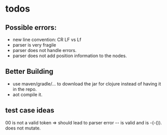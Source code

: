 # todos

## Possible errors:
- new line convention: CR LF vs Lf
- parser is very fragile
- parser does not handle errors.
- parser does not add position information to the nodes.


## Better Building
- use maven/gradle/... to download the jar for clojure instead of having it in the repo.
- aot compile it.

## test case ideas
00 is not a valid token => should lead to parser error
--<expr> is valid and is -(-(<expr>)). does not mutate.